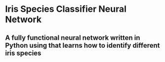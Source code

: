 # Iris Species Classifier Neural Network
## A fully functional neural network written in Python using that learns how to identify different iris species